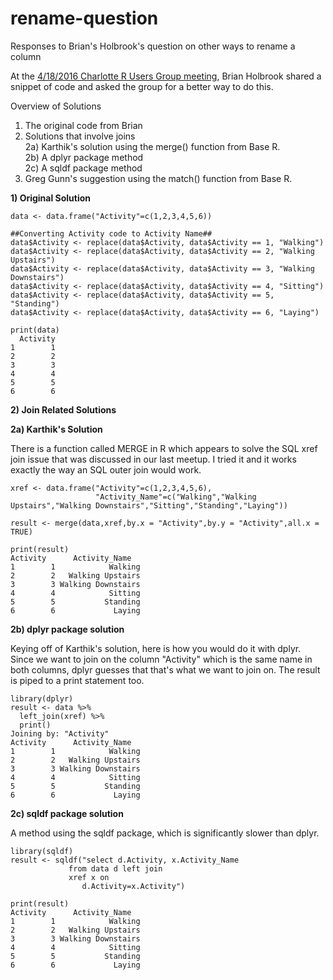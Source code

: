 # rename-question
Responses to Brian's Holbrook's question on other ways to rename a column

At the <a href="http://www.meetup.com/Charlotte-R-Users-Group/events/230305585/">4/18/2016 Charlotte R Users Group meeting</a>, Brian Holbrook shared a snippet of code and asked the group for a better way to do this.

Overview of Solutions<br>
1) The original code from Brian<br>
2) Solutions that involve joins<br>
  2a) Karthik's solution using the merge() function from Base R.<br>
  2b) A dplyr package method<br>
  2c) A sqldf package method<br>
3) Greg Gunn's suggestion using the match() function from Base R.<br>

**1) Original Solution**

    data <- data.frame("Activity"=c(1,2,3,4,5,6))
    
    ##Converting Activity code to Activity Name##
    data$Activity <- replace(data$Activity, data$Activity == 1, "Walking")
    data$Activity <- replace(data$Activity, data$Activity == 2, "Walking Upstairs")
    data$Activity <- replace(data$Activity, data$Activity == 3, "Walking Downstairs")
    data$Activity <- replace(data$Activity, data$Activity == 4, "Sitting")
    data$Activity <- replace(data$Activity, data$Activity == 5, "Standing")
    data$Activity <- replace(data$Activity, data$Activity == 6, "Laying")
    
    print(data)
      Activity
    1        1
    2        2
    3        3
    4        4
    5        5
    6        6


**2) Join Related Solutions**

**2a) Karthik's Solution**

There is a function called MERGE in R which appears to solve the SQL xref join issue that was discussed in our last meetup. I tried it and it works exactly the way an SQL outer join would work.

    xref <- data.frame("Activity"=c(1,2,3,4,5,6),
                       "Activity_Name"=c("Walking","Walking Upstairs","Walking Downstairs","Sitting","Standing","Laying"))
                       
    result <- merge(data,xref,by.x = "Activity",by.y = "Activity",all.x = TRUE)
    
    print(result)
    Activity      Activity_Name
    1        1            Walking
    2        2   Walking Upstairs
    3        3 Walking Downstairs
    4        4            Sitting
    5        5           Standing
    6        6             Laying

**2b) dplyr package solution**

Keying off of Karthik's solution, here is how you would do it with dplyr.  Since we want to join on the column "Activity" which is the same name in both columns, dplyr guesses that that's what we want to join on.  The result is piped to a print statement too.

    library(dplyr)
    result <- data %>%
      left_join(xref) %>% 
      print()
    Joining by: "Activity"
    Activity      Activity_Name
    1        1            Walking
    2        2   Walking Upstairs
    3        3 Walking Downstairs
    4        4            Sitting
    5        5           Standing
    6        6             Laying

**2c) sqldf package solution**

A method using the sqldf package, which is significantly slower than dplyr.

    library(sqldf)
    result <- sqldf("select d.Activity, x.Activity_Name
                 from data d left join
                 xref x on 
                    d.Activity=x.Activity")
                    
    print(result)
    Activity      Activity_Name
    1        1            Walking
    2        2   Walking Upstairs
    3        3 Walking Downstairs
    4        4            Sitting
    5        5           Standing
    6        6             Laying
